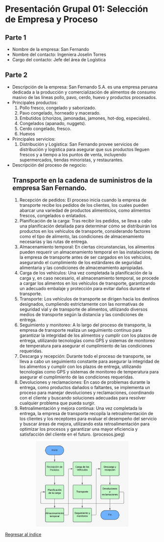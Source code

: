 # Presentación Grupal 01: Selección de Empresa y Proceso

## Parte 1

- Nombre de la empresa: San Fernando
- Nombre del contacto: Ingeniera Joselin Torres
- Cargo del contacto: Jefe del área de Logística

## Parte 2

- Descripción de la empresa:
  San Fernando S.A. es una empresa peruana dedicada a la producción y comercialización de alimentos de consumo masivo de las líneas pollo, pavo, cerdo, huevo y productos procesados.
- Principales productos:
  1. Pollo fresco, congelado y saborizado.
  2. Pavo congelado, horneado y macerado.
  3. Embutidos (chorizos, jamonadas, jamones, hot-dog, especiales).
  4. Congelados (apanado, nuggets).
  5. Cerdo congelado, fresco.
  6. Huevos
- Principales servicios:
  1. Distribución y Logística: San Fernando provee servicios de distribución y logística para asegurar que sus productos lleguen frescos y a tiempo a los puntos de venta, incluyendo supermercados, tiendas minoristas, y restaurantes.
- Descripción del proceso de negocio:
  ## Transporte en la cadena de suministros de la empresa San Fernando. 
  1. Recepción de pedidos: El proceso inicia cuando la empresa de transporte recibe los pedidos de los clientes, los cuales pueden abarcar una variedad de productos alimenticios, como alimentos frescos, congelados o enlatados.
  2. Planificación de la carga: Tras recibir los pedidos, se lleva a cabo una planificación detallada para determinar cómo se distribuirán los productos en los vehículos de transporte, considerando factores como el tipo de alimento, las condiciones de almacenamiento necesarias y las rutas de entrega.
  3. Almacenamiento temporal: En ciertas circunstancias, los alimentos pueden requerir un almacenamiento temporal en las instalaciones de la empresa de transporte antes de ser cargados en los vehículos, asegurando el cumplimiento de los estándares de seguridad alimentaria y las condiciones de almacenamiento apropiadas.
  4. Carga de los vehículos: Una vez completada la planificación de la carga y, en caso necesario, el almacenamiento temporal, se procede a cargar los alimentos en los vehículos de transporte, garantizando un adecuado embalaje y protección para evitar daños durante el transporte.
  5. Transporte: Los vehículos de transporte se dirigen hacia los destinos designados, cumpliendo estrictamente con las normativas de seguridad vial y de transporte de alimentos, utilizando diversos medios de transporte según la distancia y las condiciones de entrega.
  6. Seguimiento y monitoreo: A lo largo del proceso de transporte, la empresa de transporte realiza un seguimiento continuo para garantizar la integridad de los alimentos y cumplir con los plazos de entrega, utilizando tecnologías como GPS y sistemas de monitoreo de temperatura para asegurar el cumplimiento de las condiciones requeridas.
  7. Descarga y recepción: Durante todo el proceso de transporte, se lleva a cabo un seguimiento constante para asegurar la integridad de los alimentos y cumplir con los plazos de entrega, utilizando tecnologías como GPS y sistemas de monitoreo de temperatura para asegurar el cumplimiento de las condiciones requeridas.
  8. Devoluciones y reclamaciones: En caso de problemas durante la entrega, como productos dañados o faltantes, se implementa un proceso para manejar devoluciones y reclamaciones, coordinando con el cliente y buscando soluciones adecuadas para resolver cualquier problema que pueda surgir.
  9. Retroalimentación y mejora continua: Una vez completada la entrega, la empresa de transporte recopila la retroalimentación de los clientes y los receptores para evaluar el desempeño del servicio y buscar áreas de mejora, utilizando esta retroalimentación para optimizar los procesos y garantizar una mayor eficiencia y satisfacción del cliente en el futuro.
(procesos.jpeg)

<p align="center">
    <img width="60%" src="./procesos.jpeg">
</p>

[Regresar al índice](../../README.md)
